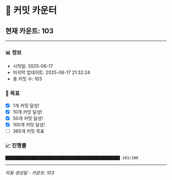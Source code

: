 # 🔢 커밋 카운터

## 현재 카운트: 103

---

### 📊 정보
- 시작일: 2025-06-17
- 마지막 업데이트: 2025-06-17 21:32:24
- 총 커밋 수: 103

### 🎯 목표
- [x] 1개 커밋 달성!
- [x] 10개 커밋 달성!
- [x] 50개 커밋 달성!
- [x] 100개 커밋 달성!
- [ ] 365개 커밋 목표

### 📈 진행률
```
██████████████████████████████████████████████████ 103/100
```

---
*자동 생성됨 - 카운트: 103*
